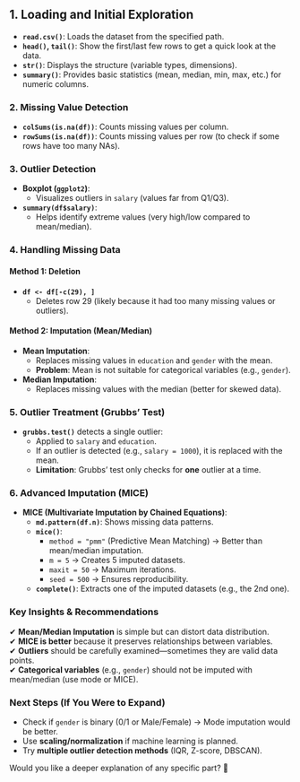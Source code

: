 ## **1. Loading and Initial Exploration**
- **`read.csv()`**: Loads the dataset from the specified path.
- **`head()`, `tail()`**: Show the first/last few rows to get a quick look at the data.
- **`str()`**: Displays the structure (variable types, dimensions).
- **`summary()`**: Provides basic statistics (mean, median, min, max, etc.) for numeric columns.

### **2. Missing Value Detection**
- **`colSums(is.na(df))`**: Counts missing values per column.
- **`rowSums(is.na(df))`**: Counts missing values per row (to check if some rows have too many NAs).

### **3. Outlier Detection**
- **Boxplot (`ggplot2`)**:
  - Visualizes outliers in `salary` (values far from Q1/Q3).
- **`summary(df$salary)`**:
  - Helps identify extreme values (very high/low compared to mean/median).

### **4. Handling Missing Data**
#### **Method 1: Deletion**
- **`df <- df[-c(29), ]`**  
  - Deletes row 29 (likely because it had too many missing values or outliers).

#### **Method 2: Imputation (Mean/Median)**
- **Mean Imputation**:
  - Replaces missing values in `education` and `gender` with the mean.
  - **Problem**: Mean is not suitable for categorical variables (e.g., `gender`).
- **Median Imputation**:
  - Replaces missing values with the median (better for skewed data).

### **5. Outlier Treatment (Grubbs’ Test)**
- **`grubbs.test()`** detects a single outlier:
  - Applied to `salary` and `education`.
  - If an outlier is detected (e.g., `salary = 1000`), it is replaced with the mean.
  - **Limitation**: Grubbs’ test only checks for **one** outlier at a time.

### **6. Advanced Imputation (MICE)**
- **MICE (Multivariate Imputation by Chained Equations)**:
  - **`md.pattern(df.n)`**: Shows missing data patterns.
  - **`mice()`**:
    - `method = "pmm"` (Predictive Mean Matching) → Better than mean/median imputation.
    - `m = 5` → Creates 5 imputed datasets.
    - `maxit = 50` → Maximum iterations.
    - `seed = 500` → Ensures reproducibility.
  - **`complete()`**: Extracts one of the imputed datasets (e.g., the 2nd one).

### **Key Insights & Recommendations**
✔ **Mean/Median Imputation** is simple but can distort data distribution.  
✔ **MICE is better** because it preserves relationships between variables.  
✔ **Outliers** should be carefully examined—sometimes they are valid data points.  
✔ **Categorical variables** (e.g., `gender`) should not be imputed with mean/median (use mode or MICE).  

### **Next Steps (If You Were to Expand)**
- Check if `gender` is binary (0/1 or Male/Female) → Mode imputation would be better.
- Use **scaling/normalization** if machine learning is planned.
- Try **multiple outlier detection methods** (IQR, Z-score, DBSCAN).  

Would you like a deeper explanation of any specific part? 🚀
